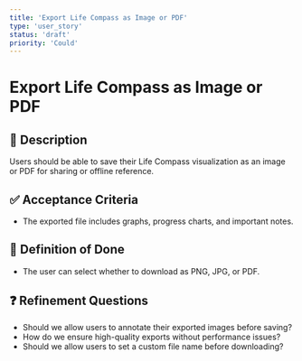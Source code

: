 ```yaml
---
title: 'Export Life Compass as Image or PDF'
type: 'user_story'
status: 'draft'
priority: 'Could'
---
```


# Export Life Compass as Image or PDF

## 📌 Description

Users should be able to save their Life Compass visualization as an image or PDF for sharing or offline reference.

## ✅ Acceptance Criteria

- The exported file includes graphs, progress charts, and important notes.

## 🎯 Definition of Done

- The user can select whether to download as PNG, JPG, or PDF.

## ❓ Refinement Questions

- Should we allow users to annotate their exported images before saving?
- How do we ensure high-quality exports without performance issues?
- Should we allow users to set a custom file name before downloading?
